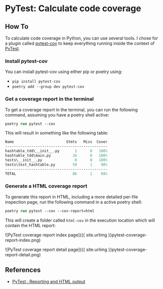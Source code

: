 # PyTest: Calculate code coverage

## How To

To calculate code coverage in Python, you can use several tools. I chose for a plugin called [pytest-cov](https://pypi.org/project/pytest-cov/) to keep everything running inside the context of [PyTest](https://docs.pytest.org/en/7.2.x/).

### Install pytest-cov

You can install pytest-cov using either pip or poetry using:
- `pip install pytest-cov`
- `poetry add --group dev pytest-cov`

### Get a coverage report in the terminal

To get a coverage report in the terminal, you can run the following command, assuming you have a poetry shell active:

```ps
poetry run pytest --cov
```

This will result in something like the following table:

```ps
Name                        Stmts   Miss  Cover
-----------------------------------------------
hashtable_tdd\__init__.py       1      0   100%
hashtable_tdd\main.py          26      0   100%
tests\__init__.py               0      0   100%
tests\test_hashtable.py        59      1    98%
-----------------------------------------------
TOTAL                          86      1    99%
```

### Generate a HTML coverage report

To generate this report in HTML, including a more detailed per-file inspection page, run the following command in a active poetry shell:

```ps
poetry run pytest --cov --cov-report=html
```

This will create a folder called `html-cov` in the execution location which will contain the HTML report:

![PyTest coverage report index page]({{ site.urlimg }}pytest-coverage-report-index.png)

![PyTest coverage report detail page]({{ site.urlimg }}pytest-coverage-report-detail.png)

## References

- [PyTest : Reporting and HTML output](https://stackoverflow.com/questions/17557813/py-test-reporting-and-html-output)